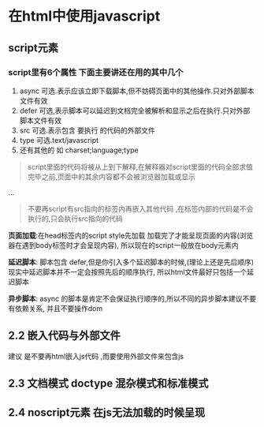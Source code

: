 # 在html中使用javascript

## script元素

### script里有6个属性  下面主要讲还在用的其中几个

   1. async 可选.表示应该立即下载脚本,但不妨碍页面中的其他操作.只对外部脚本文件有效
   2. defer 可选,表示脚本可以延迟到文档完全被解析和显示之后在执行.只对外部脚本文件有效
   3. src 可选.表示包含 要执行 的代码的外部文件
   4. type 可选.text/javascript
   5. 还有其他的  如 charset;language;type

>script里面的代码将被从上到下解释,在解释器对script里面的代码全部求值完毕之前,页面中的其余内容都不会被浏览器加载或显示

...

> 不要再script有src指向的标签内再嵌入其他代码 ,在标签内部的代码是不会执行的,只会执行src指向的代码

**页面加载**:在head标签内的script style先加载  加载完了才能呈现页面的内容(浏览器在遇到body标签时才会呈现内容), 所以现在的script一般放在body元素内

**延迟脚本**: 脚本包含 defer,但是你引入多个延迟脚本的时候,(理论上还是先后顺序)现实中延迟脚本并不一定会按照先后的顺序执行, 所以html文件最好只包括一个延迟脚本

**异步脚本**: async 的脚本是肯定不会保证执行顺序的,所以不同的异步脚本建议不要有依赖关系, 并且不要操作dom

## 2.2 嵌入代码与外部文件

建议 是不要再html嵌入js代码 ,而要使用外部文件来包含js

## 2.3 文档模式 doctype 混杂模式和标准模式

## 2.4 noscript元素 在js无法加载的时候呈现

